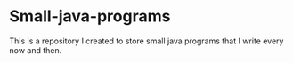 # Small-java-programs
This is a repository I created to store small java programs that I write every now and then.
